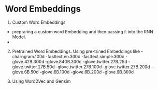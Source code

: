 # Word Embeddings
1. Custom Word Embeddings
- prepraring a custom word Embedding and then passing it into the RNN Model.
- 
2. Pretrained Word Embeddings: Using pre-trined Embeddings like
-charngram.100d
-fasttext.en.300d
-fasttext.simple.300d
-glove.42B.300d
-glove.840B.300d
-glove.twitter.27B.25d
-glove.twitter.27B.50d
-glove.twitter.27B.100d
-glove.twitter.27B.200d
-glove.6B.50d
-glove.6B.100d
-glove.6B.200d
-glove.6B.300d

3. Using Word2Vec and Gensim
